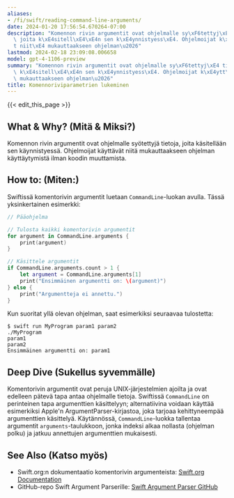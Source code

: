 ```yaml
---
aliases:
- /fi/swift/reading-command-line-arguments/
date: 2024-01-20 17:56:54.670264-07:00
description: "Komennon rivin argumentit ovat ohjelmalle sy\xF6tettyj\xE4 tietoja,\
  \ joita k\xE4sitell\xE4\xE4n sen k\xE4ynnistyess\xE4. Ohjelmoijat k\xE4ytt\xE4v\xE4\
  t niit\xE4 mukauttaakseen ohjelman\u2026"
lastmod: 2024-02-18 23:09:08.006658
model: gpt-4-1106-preview
summary: "Komennon rivin argumentit ovat ohjelmalle sy\xF6tettyj\xE4 tietoja, joita\
  \ k\xE4sitell\xE4\xE4n sen k\xE4ynnistyess\xE4. Ohjelmoijat k\xE4ytt\xE4v\xE4t niit\xE4\
  \ mukauttaakseen ohjelman\u2026"
title: Komennoriviparametrien lukeminen
---
```


{{< edit_this_page >}}

## What & Why? (Mitä & Miksi?)
Komennon rivin argumentit ovat ohjelmalle syötettyjä tietoja, joita käsitellään sen käynnistyessä. Ohjelmoijat käyttävät niitä mukauttaakseen ohjelman käyttäytymistä ilman koodin muuttamista.

## How to: (Miten:)
Swiftissä komentorivin argumentit luetaan `CommandLine`-luokan avulla. Tässä yksinkertainen esimerkki:

```Swift
// Pääohjelma

// Tulosta kaikki komentorivin argumentit
for argument in CommandLine.arguments {
    print(argument)
}

// Käsittele argumentit
if CommandLine.arguments.count > 1 {
    let argument = CommandLine.arguments[1]
    print("Ensimmäinen argumentti on: \(argument)")
} else {
    print("Argumentteja ei annettu.")
}
```

Kun suoritat yllä olevan ohjelman, saat esimerkiksi seuraavaa tulostetta:
```
$ swift run MyProgram param1 param2
./MyProgram
param1
param2
Ensimmäinen argumentti on: param1
```

## Deep Dive (Sukellus syvemmälle)
Komentorivin argumentit ovat peruja UNIX-järjestelmien ajoilta ja ovat edelleen pätevä tapa antaa ohjelmalle tietoja. Swiftissä `CommandLine` on perinteinen tapa argumenttien käsittelyyn; alternatiivina voidaan käyttää esimerkiksi Apple'n ArgumentParser-kirjastoa, joka tarjoaa kehittyneempää argumenttien käsittelyä. Käytännössä, `CommandLine`-luokka tallentaa argumentit `arguments`-taulukkoon, jonka indeksi alkaa nollasta (ohjelman polku) ja jatkuu annettujen argumenttien mukaisesti.

## See Also (Katso myös)
- Swift.org:n dokumentaatio komentorivin argumenteista: [Swift.org Documentation](https://www.swift.org)
- GitHub-repo Swift Argument Parserille: [Swift Argument Parser GitHub](https://github.com/apple/swift-argument-parser)
